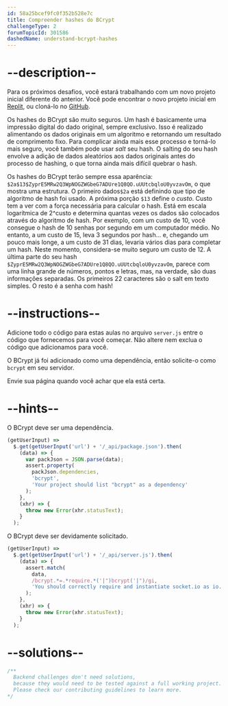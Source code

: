 ```yaml
---
id: 58a25bcef9fc0f352b528e7c
title: Compreender hashes do BCrypt
challengeType: 2
forumTopicId: 301586
dashedName: understand-bcrypt-hashes
---
```


# --description--

Para os próximos desafios, você estará trabalhando com um novo projeto inicial diferente do anterior. Você pode encontrar o novo projeto inicial em <a href="https://replit.com/github/topcoder-platform/boilerplate-bcrypt" target="_blank" rel="noopener noreferrer nofollow">Replit</a>, ou cloná-lo no <a href="https://github.com/topcoder-platform/boilerplate-bcrypt/" target="_blank" rel="noopener noreferrer nofollow">GitHub</a>.

Os hashes do BCrypt são muito seguros. Um hash é basicamente uma impressão digital do dado original, sempre exclusivo. Isso é realizado alimentando os dados originais em um algoritmo e retornando um resultado de comprimento fixo. Para complicar ainda mais esse processo e torná-lo mais seguro, você também pode usar *salt* seu hash. O salting do seu hash envolve a adição de dados aleatórios aos dados originais antes do processo de hashing, o que torna ainda mais difícil quebrar o hash.

Os hashes do BCrypt terão sempre essa aparência: `$2a$13$ZyprE5MRw2Q3WpNOGZWGbeG7ADUre1Q8QO.uUUtcbqloU0yvzavOm`, o que mostra uma estrutura. O primeiro dados`$2a` está definindo que tipo de algoritmo de hash foi usado. A próxima porção `$13` define o *custo*. Custo tem a ver com a força necessária para calcular o hash. Está em escala logarítmica de 2^custo e determina quantas vezes os dados são colocados através do algoritmo de hash. Por exemplo, com um custo de 10, você consegue o hash de 10 senhas por segundo em um computador médio. No entanto, a um custo de 15, leva 3 segundos por hash... e, chegando um pouco mais longe, a um custo de 31 dias, levaria vários dias para completar um hash. Neste momento, considera-se muito seguro um custo de 12. A última parte do seu hash `$ZyprE5MRw2Q3WpNOGZWGbeG7ADUre1Q8QO.uUUtcbqloU0yvzavOm`, parece com uma linha grande de números, pontos e letras, mas, na verdade, são duas informações separadas. Os primeiros 22 caracteres são o salt em texto simples. O resto é a senha com hash!

# --instructions--

Adicione todo o código para estas aulas no arquivo `server.js` entre o código que fornecemos para você começar. Não altere nem exclua o código que adicionamos para você.

O BCrypt já foi adicionado como uma dependência, então solicite-o como `bcrypt` em seu servidor.

Envie sua página quando você achar que ela está certa.

# --hints--

O BCrypt deve ser uma dependência.

```js
(getUserInput) =>
  $.get(getUserInput('url') + '/_api/package.json').then(
    (data) => {
      var packJson = JSON.parse(data);
      assert.property(
        packJson.dependencies,
        'bcrypt',
        'Your project should list "bcrypt" as a dependency'
      );
    },
    (xhr) => {
      throw new Error(xhr.statusText);
    }
  );
```

O BCrypt deve ser devidamente solicitado.

```js
(getUserInput) =>
  $.get(getUserInput('url') + '/_api/server.js').then(
    (data) => {
      assert.match(
        data,
        /bcrypt.*=.*require.*('|")bcrypt('|")/gi,
        'You should correctly require and instantiate socket.io as io.'
      );
    },
    (xhr) => {
      throw new Error(xhr.statusText);
    }
  );
```

# --solutions--

```js
/**
  Backend challenges don't need solutions, 
  because they would need to be tested against a full working project. 
  Please check our contributing guidelines to learn more.
*/
```
